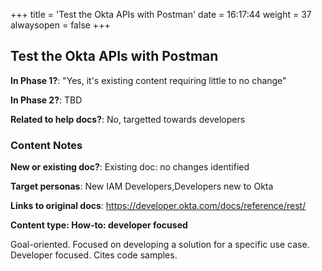 +++
title = 'Test the Okta APIs with Postman'
date = 16:17:44
weight = 37
alwaysopen = false
+++

## Test the Okta APIs with Postman

**In Phase 1?**: "Yes, it's existing content requiring little to no change"

**In Phase 2?**: TBD

**Related to help docs?**: No, targetted towards developers



### Content Notes

**New or existing doc?**: Existing doc: no changes identified

**Target personas**: New IAM Developers,Developers new to Okta

**Links to original docs**: https://developer.okta.com/docs/reference/rest/

**Content type: How-to: developer focused**

Goal-oriented. Focused on developing a solution for a specific use case. Developer focused. Cites code samples.


